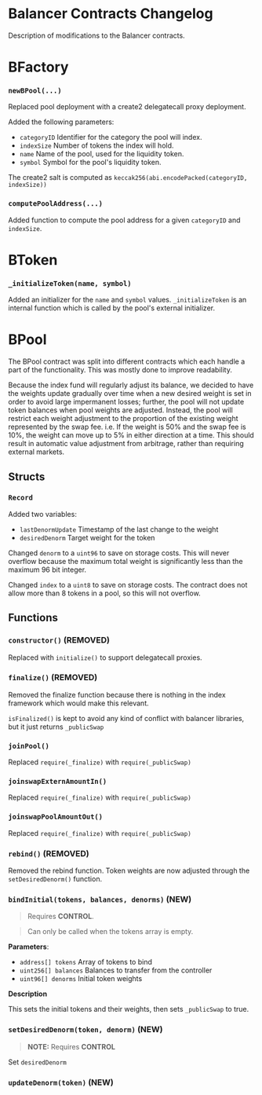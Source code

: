 # Balancer Contracts Changelog
Description of modifications to the Balancer contracts.

# BFactory

### `newBPool(...)`
Replaced pool deployment with a create2 delegatecall proxy deployment.

Added the following parameters:
- `categoryID` Identifier for the category the pool will index.
- `indexSize` Number of tokens the index will hold.
- `name` Name of the pool, used for the liquidity token.
- `symbol` Symbol for the pool's liquidity token.

The create2 salt is computed as `keccak256(abi.encodePacked(categoryID, indexSize))`

### `computePoolAddress(...)`

Added function to compute the pool address for a given `categoryID` and `indexSize`.

# BToken

### `_initializeToken(name, symbol)`
Added an initializer for the `name` and `symbol` values.
`_initializeToken` is an internal function which is called by the pool's external initializer.

# BPool

The BPool contract was split into different contracts which each handle a part of the functionality.
This was mostly done to improve readability.

Because the index fund will regularly adjust its balance, we decided to have the weights update gradually over time when
a new desired weight is set in order to avoid large impermanent losses; further, the pool will not update token balances
when pool weights are adjusted. Instead, the pool will restrict each weight adjustment to the proportion of the existing
weight represented by the swap fee. i.e. If the weight is 50% and the swap fee is 10%, the weight can move up to 5% in either
direction at a time. This should result in automatic value adjustment from arbitrage, rather than requiring external markets.

## Structs

### `Record`
Added two variables:
- `lastDenormUpdate` Timestamp of the last change to the weight
- `desiredDenorm` Target weight for the token

Changed `denorm` to a `uint96` to save on storage costs.
This will never overflow because the maximum total weight is significantly less than
the maximum 96 bit integer.

Changed `index` to a `uint8` to save on storage costs.
The contract does not allow more than 8 tokens in a pool, so this will not overflow.

## Functions

### `constructor()` **(REMOVED)**
Replaced with `initialize()` to support delegatecall proxies.

### `finalize()` **(REMOVED)**
Removed the finalize function because there is nothing in the index framework
which would make this relevant.

`isFinalized()` is kept to avoid any kind of conflict with balancer libraries, but it just returns `_publicSwap`

### `joinPool()`
Replaced `require(_finalize)` with `require(_publicSwap)`

### `joinswapExternAmountIn()`
Replaced `require(_finalize)` with `require(_publicSwap)`

### `joinswapPoolAmountOut()`
Replaced `require(_finalize)` with `require(_publicSwap)`

### `rebind()` **(REMOVED)**
Removed the rebind function.
Token weights are now adjusted through the `setDesiredDenorm()` function.

### `bindInitial(tokens, balances, denorms)` **(NEW)**
> Requires **CONTROL**.

> Can only be called when the tokens array is empty.

**Parameters**:
- `address[] tokens` Array of tokens to bind
- `uint256[] balances` Balances to transfer from the controller
- `uint96[] denorms` Initial token weights

**Description**

This sets the initial tokens and their weights, then sets `_publicSwap` to true.

### `setDesiredDenorm(token, denorm)` **(NEW)**
> **NOTE:** Requires **CONTROL**

Set `desiredDenorm`

### `updateDenorm(token)` **(NEW)**
